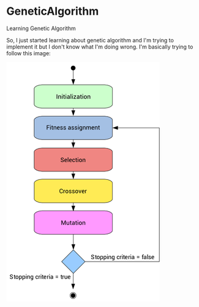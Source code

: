 # GeneticAlgorithm
Learning Genetic Algorithm

So, I just started learning about genetic algorithm and I'm trying to implement it but I don't know what I'm doing wrong.
I'm basically trying to follow this image: 


![ScreenShot](genetic_algorithm.png)
